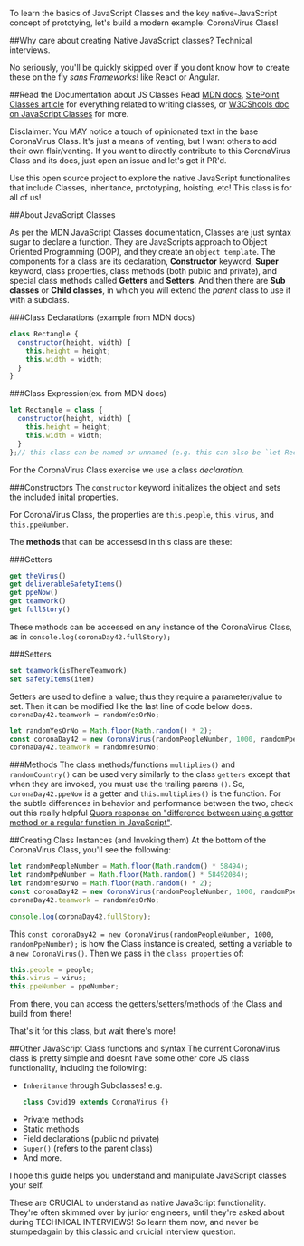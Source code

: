 To learn the basics of JavaScript Classes and the key native-JavaScript concept of prototying, let's build a modern example: CoronaVirus Class!

##Why care about creating Native JavaScript classes? 
Technical interviews. 

No seriously, you'll be quickly skipped over if you dont know how to create these on the fly *sans Frameworks!* like React or Angular.

##Read the Documentation about JS Classes
Read [MDN docs](https://developer.mozilla.org/en-US/docs/Web/JavaScript/Reference/Classes), [SitePoint Classes article](https://www.sitepoint.com/javascript-private-class-fields/) for everything  related to writing classes, or [W3CShools doc on JavaScript Classes](https://www.w3schools.com/js/js_classes.asp) for more.

Disclaimer: You MAY notice a touch of opinionated text in the base CoronaVirus Class. It's just a means of venting, but I want others to add their  own flair/venting. If you want to directly contribute to this CoronaVirus Class and its docs, just open an issue and let's get it PR'd.

Use this open source project to explore the native JavaScript functionalites that include Classes, inheritance, prototyping, hoisting, etc! This class is for all of us!


##About JavaScript Classes

As per the MDN JavaScript Classes documentation, Classes are just syntax sugar to declare a function. They are JavaScripts approach to Object Oriented Programming (OOP), and they create an `object template`. The components for a class are its declaration, **Constructor** keyword,  **Super** keyword, class properties, class methods (both public and private), and special class methods called **Getters** and **Setters**. And then there are **Sub classes** or **Child classes**, in which you will extend the *parent* class to use it with a subclass. 

###Class Declarations (example from MDN docs)
```javascript
class Rectangle {
  constructor(height, width) {
    this.height = height;
    this.width = width;
  }
}
```
###Class Expression(ex. from MDN docs)
```javascript
let Rectangle = class { 
  constructor(height, width) {
    this.height = height;
    this.width = width;
  }
};// this class can be named or unnamed (e.g. this can also be `let Rectangle = class RectangleFactory {}`)
```
For the CoronaVirus Class exercise we use a class *declaration*. 

###Constructors
The `constructor` keyword initializes the object and sets the included inital properties. 

For CoronaVirus Class, the properties are `this.people`, `this.virus`, and `this.ppeNumber`.

The **methods** that can be accessesd in this class are these:

###Getters
```javascript
get theVirus()
get deliverableSafetyItems()
get ppeNow()
get teamwork()
get fullStory()
```

These methods can be accessed on any instance of the CoronaVirus Class, as in `console.log(coronaDay42.fullStory);` 

###Setters
```javascript
set teamwork(isThereTeamwork)
set safetyItems(item)
```

Setters are used to define a value; thus they require a parameter/value to set. Then it can be modified like the last line of code below does. `coronaDay42.teamwork = randomYesOrNo;`
```javascript
let randomYesOrNo = Math.floor(Math.random() * 2);
const coronaDay42 = new CoronaVirus(randomPeopleNumber, 1000, randomPpeNumber);
coronaDay42.teamwork = randomYesOrNo;
```

###Methods
The class methods/functions `multiplies()` and `randomCountry()` can be used very similarly to the class `getters` except that when they are invoked, you must use the trailing parens `()`. So, `coronaDay42.ppeNow` is a getter and `this.multiplies()` is the function. For the subtle differences in behavior and performance between the two, check out this really helpful [Quora response on "difference between using a getter method or a regular function in JavaScript"](https://www.quora.com/What-is-the-difference-between-using-a-getter-method-or-a-regular-function-in-JavaScript).

##Creating Class Instances (and Invoking them)
At the bottom of the CoronaVirus Class, you'll see the following: 
```javascript
let randomPeopleNumber = Math.floor(Math.random() * 58494);
let randomPpeNumber = Math.floor(Math.random() * 58492084);
let randomYesOrNo = Math.floor(Math.random() * 2);
const coronaDay42 = new CoronaVirus(randomPeopleNumber, 1000, randomPpeNumber);
coronaDay42.teamwork = randomYesOrNo;

console.log(coronaDay42.fullStory);
```

This `const coronaDay42 = new CoronaVirus(randomPeopleNumber, 1000, randomPpeNumber);` is how the Class instance is created, setting a variable to a `new CoronaVirus()`. Then we pass in the `class properties` of: 
```javascript
this.people = people;
this.virus = virus;
this.ppeNumber = ppeNumber;
``` 

From there, you can access the getters/setters/methods of the Class and build from there!

That's it for this class, but wait there's more! 

##Other JavaScript Class functions and syntax
The current CoronaVirus class is pretty simple and doesnt have some other core JS class functionality, including the following:
- `Inheritance` through Subclasses! e.g. 
  ```javascript
  class Covid19 extends CoronaVirus {}
  ```
- Private methods
- Static methods
- Field declarations (public nd private)
- `Super()` (refers to the parent class)
- And more.

I hope this guide helps you understand and manipulate JavaScript classes your self. 

These are CRUCIAL to understand as native JavaScript functionality. They're often skimmed over by junior engineers, until they're asked about during TECHNICAL INTERVIEWS! So learn them now, and never be stumpedagain by this classic and cruicial interview question.  